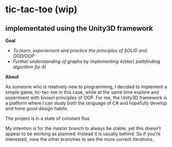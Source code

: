 tic-tac-toe (wip)
=

implementated using the Unity3D framework
-

**Goal**

- *To learn, experiement and practice the principles of SOLID and OOD/OOP*
- *Further understanding of graphs by implementing A(star) pathfinding algorithm for AI*

**About**

As someone who is relatively new to programming, I decided to
implement a simple game, tic-tac-toe in this case, while at the
same time explore and experiment with known principles of
OOP. For me, the Unity3D framework is a platform where I can
study both the language of C# and hopefully develop and hone
good design habits.

The project is in a state of constant flux.

My intention is for the *master* branch to always be stable, yet 
this doesn't appear to be working as planned. Instead it is usually 
behind. So if you're interested, view the other branches to see 
the more current iterations.

